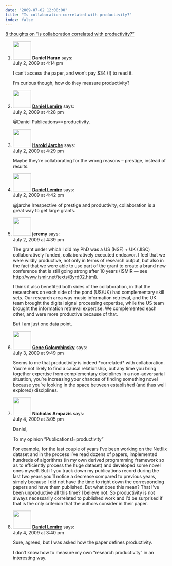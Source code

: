 ```yaml
---
date: "2009-07-02 12:00:00"
title: "Is collaboration correlated with productivity?"
index: false
---
```


[8 thoughts on &ldquo;Is collaboration correlated with productivity?&rdquo;](/lemire/blog/2009/07-02-is-collaboration-correlated-with-productivity)

<ol class="comment-list">
<li id="comment-51192" class="comment even thread-even depth-1">
<div class="comment-author vcard">
<img alt src="https://secure.gravatar.com/avatar/880cbab435f00197613c9cc2065b4f5a?s=56&#038;d=mm&#038;r=g" srcset="https://secure.gravatar.com/avatar/880cbab435f00197613c9cc2065b4f5a?s=112&#038;d=mm&#038;r=g 2x" class="avatar avatar-56 photo" height="56" width="56" decoding="async" /> <b class="fn">Daniel Haran</b> <span class="says">says:</span> </div>
<div class="comment-metadata"><time datetime="2009-07-02T16:14:11+00:00">July 2, 2009 at 4:14 pm</time></a> </div>
<div class="comment-content">
<p>I can&rsquo;t access the paper, and won&rsquo;t pay $34 (!) to read it.</p>
<p>I&rsquo;m curious though, how do they measure productivity?</p>
</div>
</li>
<li id="comment-51193" class="comment byuser comment-author-lemire bypostauthor odd alt thread-odd thread-alt depth-1">
<div class="comment-author vcard">
<img alt src="https://secure.gravatar.com/avatar/2ca999bef9535950f5b84281a4dab006?s=56&#038;d=mm&#038;r=g" srcset="https://secure.gravatar.com/avatar/2ca999bef9535950f5b84281a4dab006?s=112&#038;d=mm&#038;r=g 2x" class="avatar avatar-56 photo" height="56" width="56" decoding="async" /> <b class="fn"><a href="https://lemire.me/blog/" class="url" rel="ugc">Daniel Lemire</a></b> <span class="says">says:</span> </div>
<div class="comment-metadata"><time datetime="2009-07-02T16:28:28+00:00">July 2, 2009 at 4:28 pm</time></a> </div>
<div class="comment-content">
<p>@Daniel Publications==productivity.</p>
</div>
</li>
<li id="comment-51194" class="comment even thread-even depth-1">
<div class="comment-author vcard">
<img alt src="https://secure.gravatar.com/avatar/d34d11f79485215694a6d841110c0537?s=56&#038;d=mm&#038;r=g" srcset="https://secure.gravatar.com/avatar/d34d11f79485215694a6d841110c0537?s=112&#038;d=mm&#038;r=g 2x" class="avatar avatar-56 photo" height="56" width="56" loading="lazy" decoding="async" /> <b class="fn"><a href="http://jarche.com/" class="url" rel="ugc external nofollow">Harold Jarche</a></b> <span class="says">says:</span> </div>
<div class="comment-metadata"><time datetime="2009-07-02T16:29:00+00:00">July 2, 2009 at 4:29 pm</time></a> </div>
<div class="comment-content">
<p>Maybe they&rsquo;re collaborating for the wrong reasons &#8211; prestige, instead of results.</p>
</div>
</li>
<li id="comment-51196" class="comment byuser comment-author-lemire bypostauthor odd alt thread-odd thread-alt depth-1">
<div class="comment-author vcard">
<img alt src="https://secure.gravatar.com/avatar/2ca999bef9535950f5b84281a4dab006?s=56&#038;d=mm&#038;r=g" srcset="https://secure.gravatar.com/avatar/2ca999bef9535950f5b84281a4dab006?s=112&#038;d=mm&#038;r=g 2x" class="avatar avatar-56 photo" height="56" width="56" loading="lazy" decoding="async" /> <b class="fn"><a href="https://lemire.me/blog/" class="url" rel="ugc">Daniel Lemire</a></b> <span class="says">says:</span> </div>
<div class="comment-metadata"><time datetime="2009-07-02T16:42:13+00:00">July 2, 2009 at 4:42 pm</time></a> </div>
<div class="comment-content">
<p>@jarche Irrespective of prestige and productivity, collaboration is a great way to get large grants.</p>
</div>
</li>
<li id="comment-51195" class="comment even thread-even depth-1">
<div class="comment-author vcard">
<img alt src="https://secure.gravatar.com/avatar/a05d00c7d0b4dba76793b2dae0644bb0?s=56&#038;d=mm&#038;r=g" srcset="https://secure.gravatar.com/avatar/a05d00c7d0b4dba76793b2dae0644bb0?s=112&#038;d=mm&#038;r=g 2x" class="avatar avatar-56 photo" height="56" width="56" loading="lazy" decoding="async" /> <b class="fn"><a href="http://irgupf.com" class="url" rel="ugc external nofollow">jeremy</a></b> <span class="says">says:</span> </div>
<div class="comment-metadata"><time datetime="2009-07-02T16:39:36+00:00">July 2, 2009 at 4:39 pm</time></a> </div>
<div class="comment-content">
<p>The grant under which I did my PhD was a US (NSF) + UK (JISC) collaboratively funded, collaboratively executed endeavor. I feel that we were wildly productive, not only in terms of research output, but also in the fact that we were able to use part of the grant to create a brand new conference that is still going strong after 10 years (ISMIR &#8212; see <a href="http://www.ismir.net/texts/Byrd02.html" rel="nofollow ugc">http://www.ismir.net/texts/Byrd02.html</a>). </p>
<p>I think it also benefited both sides of the collaboration, in that the researchers on each side of the pond (US/UK) had complementary skill sets. Our research area was music information retrieval, and the UK team brought the digital signal processing expertise, while the US team brought the information retrieval expertise. We complemented each other, and were more productive because of that.</p>
<p>But I am just one data point.</p>
</div>
</li>
<li id="comment-51205" class="comment odd alt thread-odd thread-alt depth-1">
<div class="comment-author vcard">
<img alt src="https://secure.gravatar.com/avatar/6f7283e825d1ab1258f84c6d0d57b842?s=56&#038;d=mm&#038;r=g" srcset="https://secure.gravatar.com/avatar/6f7283e825d1ab1258f84c6d0d57b842?s=112&#038;d=mm&#038;r=g 2x" class="avatar avatar-56 photo" height="56" width="56" loading="lazy" decoding="async" /> <b class="fn"><a href="http://palblog.fxpal.com/?author=4" class="url" rel="ugc external nofollow">Gene Golovchinsky</a></b> <span class="says">says:</span> </div>
<div class="comment-metadata"><time datetime="2009-07-03T21:49:32+00:00">July 3, 2009 at 9:49 pm</time></a> </div>
<div class="comment-content">
<p>Seems to me that productivity is indeed *correlated* with collaboration. You&rsquo;re not likely to find a causal relationship, but any time you bring together expertise from complementary disciplines in a non-adversarial situation, you&rsquo;re increasing your chances of finding something novel because you&rsquo;re looking in the space between established (and thus well explored) disciplines.</p>
</div>
</li>
<li id="comment-51206" class="comment even thread-even depth-1">
<div class="comment-author vcard">
<img alt src="https://secure.gravatar.com/avatar/fb536e0c7ff2fcd44d314044cdb23831?s=56&#038;d=mm&#038;r=g" srcset="https://secure.gravatar.com/avatar/fb536e0c7ff2fcd44d314044cdb23831?s=112&#038;d=mm&#038;r=g 2x" class="avatar avatar-56 photo" height="56" width="56" loading="lazy" decoding="async" /> <b class="fn">Nicholas Ampazis</b> <span class="says">says:</span> </div>
<div class="comment-metadata"><time datetime="2009-07-04T15:05:08+00:00">July 4, 2009 at 3:05 pm</time></a> </div>
<div class="comment-content">
<p>Daniel,</p>
<p>To my opinion &ldquo;Publications!=productivity&rdquo;</p>
<p>For example, for the last couple of years I&rsquo;ve been working on the Netflix dataset and in the process I&rsquo;ve read dozens of papers, implemented hundreds of algorithms (in my own derived programming framework so as to efficiently process the huge dataset) and developed some novel ones myself. But if you track down my publications record during the last two years you&rsquo;ll notice a decrease compared to previous years, simply because I did not have the time to right down the corresponding papers and have them published. But what does this mean? That I&rsquo;ve been unproductive all this time? I believe not. So productivity is not always necessarily correlated to published work and I&rsquo;d be surprised if that is the only criterion that the authors consider in their paper.</p>
</div>
</li>
<li id="comment-51207" class="comment byuser comment-author-lemire bypostauthor odd alt thread-odd thread-alt depth-1">
<div class="comment-author vcard">
<img alt src="https://secure.gravatar.com/avatar/2ca999bef9535950f5b84281a4dab006?s=56&#038;d=mm&#038;r=g" srcset="https://secure.gravatar.com/avatar/2ca999bef9535950f5b84281a4dab006?s=112&#038;d=mm&#038;r=g 2x" class="avatar avatar-56 photo" height="56" width="56" loading="lazy" decoding="async" /> <b class="fn"><a href="https://lemire.me/blog/" class="url" rel="ugc">Daniel Lemire</a></b> <span class="says">says:</span> </div>
<div class="comment-metadata"><time datetime="2009-07-04T15:40:35+00:00">July 4, 2009 at 3:40 pm</time></a> </div>
<div class="comment-content">
<p>Sure, agreed, but I was asked how the paper defines productivity.</p>
<p>I don&rsquo;t know how to measure my own &ldquo;research productivity&rdquo; in an interesting way.</p>
</div>
</li>
</ol>
